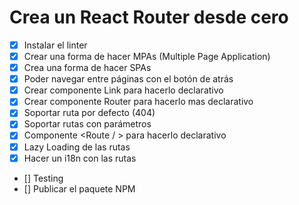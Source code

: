 # Crea un React Router desde cero

- [x] Instalar el linter
- [x] Crear una forma de hacer MPAs (Multiple Page Application)
- [x] Crea una forma de hacer SPAs
- [x] Poder navegar entre páginas con el botón de atrás
- [x] Crear componente Link para hacerlo declarativo
- [x] Crear componente Router para hacerlo mas declarativo
- [x] Soportar ruta por defecto (404)
- [x] Soportar rutas con parámetros
- [x] Componente <Route / > para hacerlo declarativo
- [x] Lazy Loading de las rutas
- [x] Hacer un i18n con las rutas
- [] Testing
- [] Publicar el paquete NPM